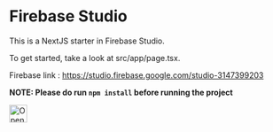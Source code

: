 # Firebase Studio

This is a NextJS starter in Firebase Studio.

To get started, take a look at src/app/page.tsx.

Firebase link : https://studio.firebase.google.com/studio-3147399203

<b> NOTE: Please do run `npm install` before running the project </b>

<a href="https://studio.firebase.google.com/import?url=https%3A%2F%2Fgithub.com%2FTHETITAN220%2Fstudio1">
  <picture>
    <source
      media="(prefers-color-scheme: dark)"
      srcset="https://cdn.firebasestudio.dev/btn/open_dark_32.svg">
    <source
      media="(prefers-color-scheme: light)"
      srcset="https://cdn.firebasestudio.dev/btn/open_light_32.svg">
    <img
      height="32"
      alt="Open in Firebase Studio"
      src="https://cdn.firebasestudio.dev/btn/open_blue_32.svg">
  </picture>
</a>
